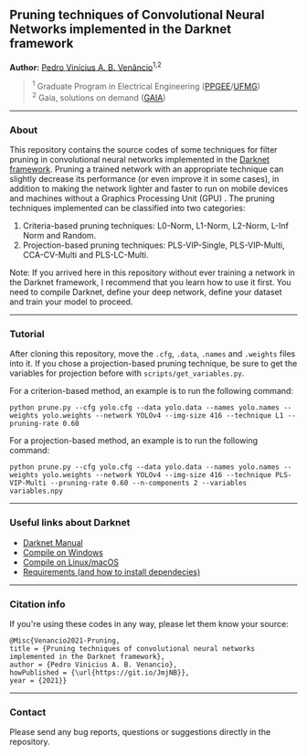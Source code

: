 ##  Pruning techniques of Convolutional Neural Networks implemented in the Darknet framework

**Author:** [Pedro Vinícius A. B. Venâncio](https://www.linkedin.com/in/pedbrgs/)<sup>1,2</sup> <br />

> <sup>1</sup> Graduate Program in Electrical Engineering ([PPGEE](https://www.ppgee.ufmg.br/indexi.php)/[UFMG](https://ufmg.br/international-visitors))<br />
> <sup>2</sup> Gaia, solutions on demand ([GAIA](https://www.gaiasd.com/))<br />

***

### About

This repository contains the source codes of some techniques for filter pruning in convolutional neural networks implemented in the [Darknet framework](https://github.com/AlexeyAB/darknet/). Pruning a trained network with an appropriate technique can slightly decrease its performance (or even improve it in some cases), in addition to making the network lighter and faster to run on mobile devices and machines without a Graphics Processing Unit (GPU) .
The pruning techniques implemented can be classified into two categories:

1. Criteria-based pruning techniques: L0-Norm, L1-Norm, L2-Norm, L-Inf Norm and Random.
2. Projection-based pruning techniques: PLS-VIP-Single, PLS-VIP-Multi, CCA-CV-Multi and PLS-LC-Multi.

Note: If you arrived here in this repository without ever training a network in the Darknet framework, I recommend that you learn how to use it first.
You need to compile Darknet, define your deep network, define your dataset and train your model to proceed.
***

### Tutorial

After cloning this repository, move the `.cfg`, `.data`, `.names` and `.weights` files into it. 
If you chose a projection-based pruning technique, be sure to get the variables for projection before with `scripts/get_variables.py`.

For a criterion-based method, an example is to run the following command:

`python prune.py --cfg yolo.cfg --data yolo.data --names yolo.names --weights yolo.weights --network YOLOv4 --img-size 416 --technique L1 --pruning-rate 0.60`

For a projection-based method, an example is to run the following command:

`python prune.py --cfg yolo.cfg --data yolo.data --names yolo.names --weights yolo.weights --network YOLOv4 --img-size 416 --technique PLS-VIP-Multi --pruning-rate 0.60 --n-components 2 --variables variables.npy`



***

### Useful links about Darknet

* [Darknet Manual](https://github.com/AlexeyAB/darknet/wiki)
* [Compile on Windows](https://github.com/AlexeyAB/darknet/#how-to-compile-on-windows-using-cmake)
* [Compile on Linux/macOS](https://github.com/AlexeyAB/darknet/#how-to-compile-on-linux-using-make)
* [Requirements (and how to install dependecies)](https://github.com/AlexeyAB/darknet/#requirements)

***

### Citation info

If you're using these codes in any way, please let them know your source:

```
@Misc{Venancio2021-Pruning,
title = {Pruning techniques of convolutional neural networks implemented in the Darknet framework},
author = {Pedro Vinicius A. B. Venancio},
howPublished = {\url{https://git.io/JmjNB}},
year = {2021}}
```

***

### Contact
Please send any bug reports, questions or suggestions directly in the repository.
